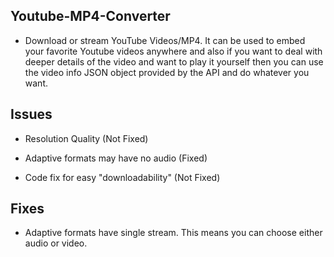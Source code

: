 ## Youtube-MP4-Converter
* Download or stream YouTube Videos/MP4. It can be used to embed your favorite Youtube videos anywhere and also if you want to deal with deeper details of the video and want to play it yourself then you can use the video info JSON object provided by the API and do whatever you want.

## Issues 
- Resolution Quality (Not Fixed)

- Adaptive formats may have no audio (Fixed)

- Code fix for easy "downloadability" (Not Fixed) 

## Fixes
- Adaptive formats have single stream. This means you can choose either audio or video.
